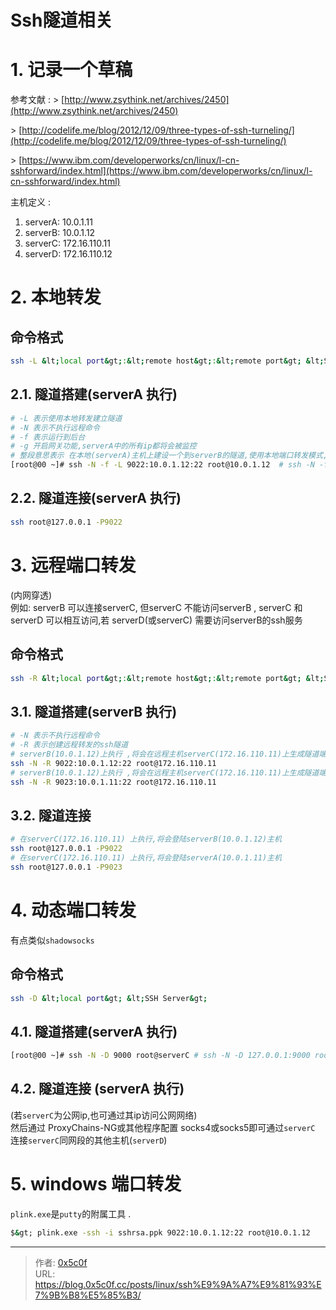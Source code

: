 # Ssh隧道相关


# 1. 记录一个草稿 

参考文献 : 
&gt; [http://www.zsythink.net/archives/2450](http://www.zsythink.net/archives/2450)  

&gt; [http://codelife.me/blog/2012/12/09/three-types-of-ssh-turneling/](http://codelife.me/blog/2012/12/09/three-types-of-ssh-turneling/) 

&gt; [https://www.ibm.com/developerworks/cn/linux/l-cn-sshforward/index.html](https://www.ibm.com/developerworks/cn/linux/l-cn-sshforward/index.html)  


主机定义 :  
1. serverA: 10.0.1.11   
2. serverB: 10.0.1.12  
3. serverC: 172.16.110.11  
4. serverD: 172.16.110.12  

# 2. 本地转发
## 命令格式 
```bash
ssh -L &lt;local port&gt;:&lt;remote host&gt;:&lt;remote port&gt; &lt;SSH hostname&gt;
```

## 2.1. 隧道搭建(serverA 执行) 
```bash
# -L 表示使用本地转发建立隧道  
# -N 表示不执行远程命令 
# -f 表示运行到后台
# -g 开启网关功能,serverA中的所有ip都将会被监控 
# 整段意思表示 在本地(serverA)主机上建设一个到serverB的隧道,使用本地端口转发模式,监听本地(serverA)的9022端口,当访问本地(serverA)的9022端口时,会将通信数据转发到serverB的22端口  
[root@00 ~]# ssh -N -f -L 9022:10.0.1.12:22 root@10.0.1.12  # ssh -N -f -L 127.0.0.1:9022:10.0.1.12:22 root@10.0.1.12 
```
## 2.2. 隧道连接(serverA 执行) 
```bash
ssh root@127.0.0.1 -P9022 
```

# 3. 远程端口转发
(内网穿透)  
例如: serverB 可以连接serverC, 但serverC 不能访问serverB , serverC 和 serverD 可以相互访问,若 serverD(或serverC) 需要访问serverB的ssh服务  
## 命令格式 
```bash
ssh -R &lt;local port&gt;:&lt;remote host&gt;:&lt;remote port&gt; &lt;SSH hostname&gt; 
```
## 3.1. 隧道搭建(serverB 执行) 
```bash
# -N 表示不执行远程命令 
# -R 表示创建远程转发的ssh隧道 
# serverB(10.0.1.12)上执行 ,将会在远程主机serverC(172.16.110.11)上生成隧道端口(9022)的监听
ssh -N -R 9022:10.0.1.12:22 root@172.16.110.11
# serverB(10.0.1.12)上执行 ,将会在远程主机serverC(172.16.110.11)上生成隧道端口(9023)的监听
ssh -N -R 9023:10.0.1.11:22 root@172.16.110.11
```
## 3.2. 隧道连接
```bash
# 在serverC(172.16.110.11) 上执行,将会登陆serverB(10.0.1.12)主机
ssh root@127.0.0.1 -P9022 
# 在serverC(172.16.110.11) 上执行,将会登陆serverA(10.0.1.11)主机
ssh root@127.0.0.1 -P9023 
```

# 4. 动态端口转发
有点类似`shadowsocks`
## 命令格式
```bash
ssh -D &lt;local port&gt; &lt;SSH Server&gt;
```
## 4.1. 隧道搭建(serverA 执行) 
```bash
[root@00 ~]# ssh -N -D 9000 root@serverC # ssh -N -D 127.0.0.1:9000 root@serverC
```
## 4.2. 隧道连接 (serverA 执行)
(若`serverC`为公网ip,也可通过其ip访问公网网络)  
然后通过 ProxyChains-NG或其他程序配置 socks4或socks5即可通过`serverC` 连接`serverC`同网段的其他主机(`serverD`)  


# 5. windows 端口转发 
`plink.exe`是`putty`的附属工具 .
```bat
$&gt; plink.exe -ssh -i sshrsa.ppk 9022:10.0.1.12:22 root@10.0.1.12  
```

---

> 作者: [0x5c0f](https://blog.0x5c0f.cc)  
> URL: https://blog.0x5c0f.cc/posts/linux/ssh%E9%9A%A7%E9%81%93%E7%9B%B8%E5%85%B3/  


